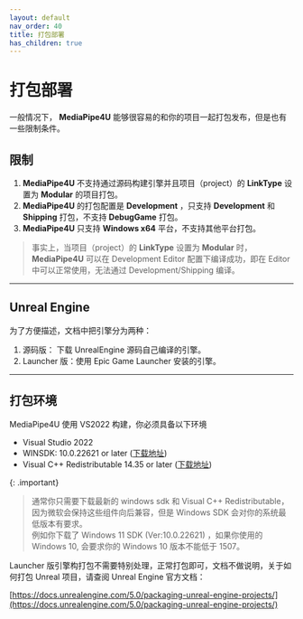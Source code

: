 ```yaml
---
layout: default
nav_order: 40
title: 打包部署
has_children: true
---
```

# 打包部署

一般情况下， **MediaPipe4U** 能够很容易的和你的项目一起打包发布，但是也有一些限制条件。   

## 限制

1. **MediaPipe4U** 不支持通过源码构建引擎并且项目（project）的 **LinkType** 设置为 **Modular** 的项目打包。
2. **MediaPipe4U** 的打包配置是 **Development** ，只支持 **Development** 和 **Shipping** 打包，不支持 **DebugGame** 打包。
3. **MediaPipe4U** 只支持 **Windows x64** 平台，不支持其他平台打包。

> 事实上，当项目（project）的 **LinkType** 设置为 **Modular** 时， **MediaPipe4U** 可以在 Development Editor 配置下编译成功，即在 Editor 中可以正常使用，无法通过 Development/Shipping 编译。   

---   

## Unreal Engine 

为了方便描述，文档中把引擎分为两种：

1. 源码版： 下载 UnrealEngine 源码自己编译的引擎。   
2. Launcher 版：使用 Epic Game Launcher 安装的引擎。
   
---  

## 打包环境

MediaPipe4U 使用 VS2022 构建，你必须具备以下环境

- Visual Studio 2022
- WINSDK: 10.0.22621 or later ([下载地址](https://developer.microsoft.com/zh-cn/windows/downloads/windows-sdk/))
- Visual C++ Redistributable 14.35 or later  ([下载地址](https://learn.microsoft.com/en-us/cpp/windows/latest-supported-vc-redist))

{: .important}
> 通常你只需要下载最新的 windows sdk 和 Visual C++ Redistributable， 因为微软会保持这些组件向后兼容，但是 Windows SDK 会对你的系统最低版本有要求。   
> 例如你下载了 Windows 11 SDK (Ver:10.0.22621) ，如果你使用的 Windows 10, 会要求你的 Windows 10 版本不能低于 1507。   

Launcher 版引擎构打包不需要特别处理，正常打包即可，文档不做说明，关于如何打包 Unreal 项目，请查阅 Unreal Engine 官方文档：   

[https://docs.unrealengine.com/5.0/packaging-unreal-engine-projects/](https://docs.unrealengine.com/5.0/packaging-unreal-engine-projects/)
